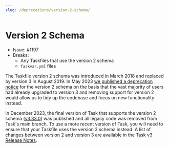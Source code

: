 ```yaml
---
slug: /deprecations/version-2-schema/
---
```


# Version 2 Schema

- Issue: #1197
- Breaks:
  - Any Taskfiles that use the version 2 schema
  - `Taskvar.yml` files

The Taskfile version 2 schema was introduced in March 2018 and replaced by
version 3 in August 2019. In May 2023 [we published a deprecation
notice][deprecation-notice] for the version 2 schema on the basis that the vast
majority of users had already upgraded to version 3 and removing support for
version 2 would allow us to tidy up the codebase and focus on new functionality
instead.

In December 2023, the final version of Task that supports the version 2 schema
([v3.33.0][v3.33.0]) was published and all legacy code was removed from Task's
main branch. To use a more recent version of Task, you will need to ensure that
your Taskfile uses the version 3 schema instead. A list of changes between
version 2 and version 3 are available in the [Task v3 Release Notes][v3.0.0].

<!-- prettier-ignore-start -->
[v3.0.0]: https://github.com/go-task/task/releases/tag/v3.0.0
[v3.33.0]: https://github.com/go-task/task/releases/tag/v3.33.0
[deprecation-notice]: https://github.com/go-task/task/issues/1197
<!-- prettier-ignore-end -->
